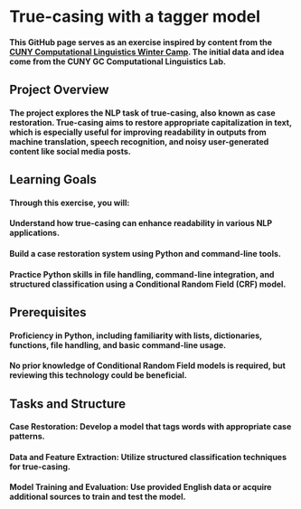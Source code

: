 # **True-casing with a tagger model**
#### This GitHub page serves as an exercise inspired by content from the [CUNY Computational Linguistics Winter Camp](https://github.com/CUNY-CL/winter-camp). The initial data and idea come from the CUNY GC Computational Linguistics Lab.

## **Project Overview**
#### The project explores the NLP task of true-casing, also known as case restoration. True-casing aims to restore appropriate capitalization in text, which is especially useful for improving readability in outputs from machine translation, speech recognition, and noisy user-generated content like social media posts.

## **Learning Goals**
#### Through this exercise, you will:
#### Understand how true-casing can enhance readability in various NLP applications.
#### Build a case restoration system using Python and command-line tools.
#### Practice Python skills in file handling, command-line integration, and structured classification using a Conditional Random Field (CRF) model.

## **Prerequisites**
#### Proficiency in Python, including familiarity with lists, dictionaries, functions, file handling, and basic command-line usage.
#### No prior knowledge of Conditional Random Field models is required, but reviewing this technology could be beneficial.

## **Tasks and Structure**
#### Case Restoration: Develop a model that tags words with appropriate case patterns.
#### Data and Feature Extraction: Utilize structured classification techniques for true-casing.
#### Model Training and Evaluation: Use provided English data or acquire additional sources to train and test the model.
